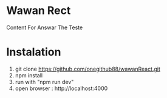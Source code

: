 # Wawan Rect
Content For Answar The Teste
# Instalation
1. git clone https://github.com/onegithub88/wawanReact.git
2. npm install
3. run with "npm run dev"
4. open browser : http://localhost:4000